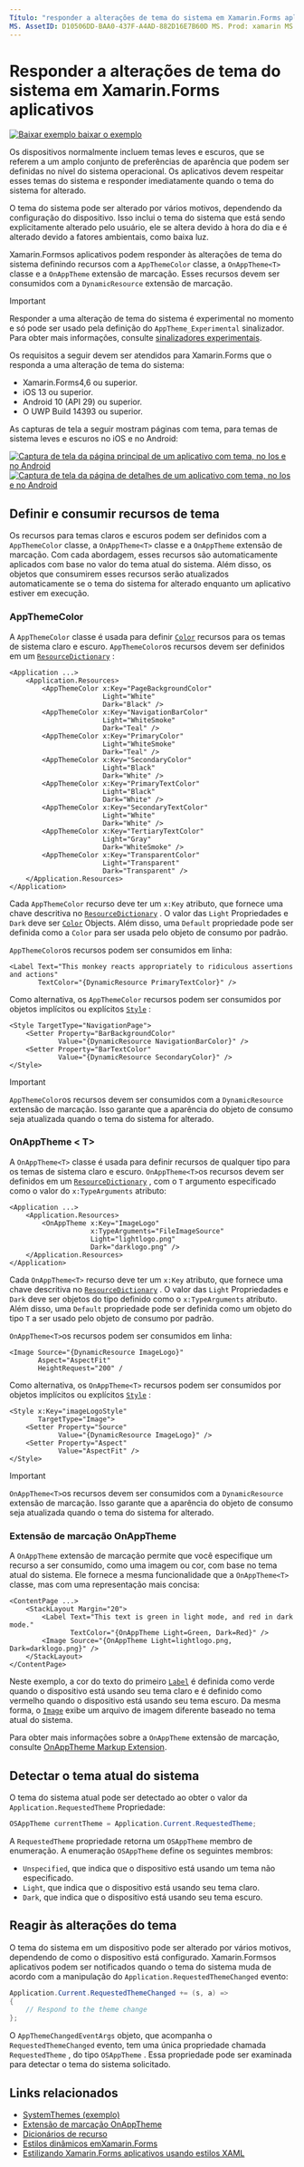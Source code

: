 ```yaml
---
Título: "responder a alterações de tema do sistema em Xamarin.Forms aplicativos" Descrição: " Xamarin.Forms os aplicativos podem responder às alterações de tema do sistema operacional usando o tipo OnAppTheme e a extensão de marcação DynamicResource."
MS. AssetID: D10506DD-BAA0-437F-A4AD-882D16E7B60D MS. Prod: xamarin MS. Technology: xamarin-Forms autor: davidbritch MS. Author: dabritch MS. Date: 04/22/2020 no-loc: [ Xamarin.Forms , Xamarin.Essentials ]
---
```


# <a name="respond-to-system-theme-changes-in-xamarinforms-applications"></a>Responder a alterações de tema do sistema em Xamarin.Forms aplicativos

[![Baixar exemplo ](~/media/shared/download.png) baixar o exemplo](https://docs.microsoft.com/samples/xamarin/xamarin-forms-samples/userinterface-systemthemesdemo/)

Os dispositivos normalmente incluem temas leves e escuros, que se referem a um amplo conjunto de preferências de aparência que podem ser definidas no nível do sistema operacional. Os aplicativos devem respeitar esses temas do sistema e responder imediatamente quando o tema do sistema for alterado.

O tema do sistema pode ser alterado por vários motivos, dependendo da configuração do dispositivo. Isso inclui o tema do sistema que está sendo explicitamente alterado pelo usuário, ele se altera devido à hora do dia e é alterado devido a fatores ambientais, como baixa luz.

Xamarin.Formsos aplicativos podem responder às alterações de tema do sistema definindo recursos com a `AppThemeColor` classe, a `OnAppTheme<T>` classe e a `OnAppTheme` extensão de marcação. Esses recursos devem ser consumidos com a `DynamicResource` extensão de marcação.

> [!IMPORTANT]
> Responder a uma alteração de tema do sistema é experimental no momento e só pode ser usado pela definição do `AppTheme_Experimental` sinalizador. Para obter mais informações, consulte [sinalizadores experimentais](~/xamarin-forms/internals/experimental-flags.md).

Os requisitos a seguir devem ser atendidos para Xamarin.Forms que o responda a uma alteração de tema do sistema:

- Xamarin.Forms4,6 ou superior.
- iOS 13 ou superior.
- Android 10 (API 29) ou superior.
- O UWP Build 14393 ou superior.

As capturas de tela a seguir mostram páginas com tema, para temas de sistema leves e escuros no iOS e no Android:

[![Captura de tela da página principal de um aplicativo com tema, no Ios e no Android](system-theme-changes-images/main-page-both-themes.png "Página principal do aplicativo com tema")](system-theme-changes-images/main-page-both-themes-large.png#lightbox "Página principal do aplicativo com tema") 
 [ ![Captura de tela da página de detalhes de um aplicativo com tema, no Ios e no Android](system-theme-changes-images/detail-page-both-themes.png "Página de detalhes do aplicativo com tema")](system-theme-changes-images/detail-page-both-themes-large.png#lightbox "Página de detalhes do aplicativo com tema")

## <a name="define-and-consume-theme-resources"></a>Definir e consumir recursos de tema

Os recursos para temas claros e escuros podem ser definidos com a `AppThemeColor` classe, a `OnAppTheme<T>` classe e a `OnAppTheme` extensão de marcação. Com cada abordagem, esses recursos são automaticamente aplicados com base no valor do tema atual do sistema. Além disso, os objetos que consumirem esses recursos serão atualizados automaticamente se o tema do sistema for alterado enquanto um aplicativo estiver em execução.

### <a name="appthemecolor"></a>AppThemeColor

A `AppThemeColor` classe é usada para definir [`Color`](xref:Xamarin.Forms.Color) recursos para os temas de sistema claro e escuro. `AppThemeColor`os recursos devem ser definidos em um [`ResourceDictionary`](xref:Xamarin.Forms.ResourceDictionary) :

```xaml
<Application ...>
    <Application.Resources>
        <AppThemeColor x:Key="PageBackgroundColor"
                       Light="White"
                       Dark="Black" />
        <AppThemeColor x:Key="NavigationBarColor"
                       Light="WhiteSmoke"
                       Dark="Teal" />
        <AppThemeColor x:Key="PrimaryColor"
                       Light="WhiteSmoke"
                       Dark="Teal" />
        <AppThemeColor x:Key="SecondaryColor"
                       Light="Black"
                       Dark="White" />
        <AppThemeColor x:Key="PrimaryTextColor"
                       Light="Black"
                       Dark="White" />
        <AppThemeColor x:Key="SecondaryTextColor"
                       Light="White"
                       Dark="White" />
        <AppThemeColor x:Key="TertiaryTextColor"
                       Light="Gray"
                       Dark="WhiteSmoke" />
        <AppThemeColor x:Key="TransparentColor"
                       Light="Transparent"
                       Dark="Transparent" />
    </Application.Resources>
</Application>
```

Cada `AppThemeColor` recurso deve ter um `x:Key` atributo, que fornece uma chave descritiva no [`ResourceDictionary`](xref:Xamarin.Forms.ResourceDictionary) . O valor das `Light` Propriedades e `Dark` deve ser [`Color`](xref:Xamarin.Forms.Color) Objects. Além disso, uma `Default` propriedade pode ser definida como a `Color` para ser usada pelo objeto de consumo por padrão.

`AppThemeColor`os recursos podem ser consumidos em linha:

```xaml
<Label Text="This monkey reacts appropriately to ridiculous assertions and actions"
       TextColor="{DynamicResource PrimaryTextColor}" />
```

Como alternativa, os `AppThemeColor` recursos podem ser consumidos por objetos implícitos ou explícitos [`Style`](xref:Xamarin.Forms.Style) :

```xaml
<Style TargetType="NavigationPage">
    <Setter Property="BarBackgroundColor"
            Value="{DynamicResource NavigationBarColor}" />
    <Setter Property="BarTextColor"
            Value="{DynamicResource SecondaryColor}" />
</Style>
```

> [!IMPORTANT]
> `AppThemeColor`os recursos devem ser consumidos com a `DynamicResource` extensão de marcação. Isso garante que a aparência do objeto de consumo seja atualizada quando o tema do sistema for alterado.

### <a name="onappthemelttgt"></a>OnAppTheme &lt; T&gt;

A `OnAppTheme<T>` classe é usada para definir recursos de qualquer tipo para os temas de sistema claro e escuro. `OnAppTheme<T>`os recursos devem ser definidos em um [`ResourceDictionary`](xref:Xamarin.Forms.ResourceDictionary) , com o `T` argumento especificado como o valor do `x:TypeArguments` atributo:

```xaml
<Application ...>
    <Application.Resources>
        <OnAppTheme x:Key="ImageLogo"
                    x:TypeArguments="FileImageSource"
                    Light="lightlogo.png"
                    Dark="darklogo.png" />
    </Application.Resources>
</Application>
```

Cada `OnAppTheme<T>` recurso deve ter um `x:Key` atributo, que fornece uma chave descritiva no [`ResourceDictionary`](xref:Xamarin.Forms.ResourceDictionary) . O valor das `Light` Propriedades e `Dark` deve ser objetos do tipo definido como o `x:TypeArguments` atributo. Além disso, uma `Default` propriedade pode ser definida como um objeto do tipo `T` a ser usado pelo objeto de consumo por padrão.

`OnAppTheme<T>`os recursos podem ser consumidos em linha:

```xaml
<Image Source="{DynamicResource ImageLogo}"
       Aspect="AspectFit"
       HeightRequest="200" /
```

Como alternativa, os `OnAppTheme<T>` recursos podem ser consumidos por objetos implícitos ou explícitos [`Style`](xref:Xamarin.Forms.Style) :

```xaml
<Style x:Key="imageLogoStyle"
       TargetType="Image">
    <Setter Property="Source"
            Value="{DynamicResource ImageLogo}" />
    <Setter Property="Aspect"
            Value="AspectFit" />
</Style>
```

> [!IMPORTANT]
> `OnAppTheme<T>`os recursos devem ser consumidos com a `DynamicResource` extensão de marcação. Isso garante que a aparência do objeto de consumo seja atualizada quando o tema do sistema for alterado.

### <a name="onapptheme-markup-extension"></a>Extensão de marcação OnAppTheme

A `OnAppTheme` extensão de marcação permite que você especifique um recurso a ser consumido, como uma imagem ou cor, com base no tema atual do sistema. Ele fornece a mesma funcionalidade que a `OnAppTheme<T>` classe, mas com uma representação mais concisa:

```xaml
<ContentPage ...>
    <StackLayout Margin="20">
        <Label Text="This text is green in light mode, and red in dark mode."
               TextColor="{OnAppTheme Light=Green, Dark=Red}" />
        <Image Source="{OnAppTheme Light=lightlogo.png, Dark=darklogo.png}" />
    </StackLayout>
</ContentPage>
```

Neste exemplo, a cor do texto do primeiro [`Label`](xref:Xamarin.Forms.Label) é definida como verde quando o dispositivo está usando seu tema claro e é definido como vermelho quando o dispositivo está usando seu tema escuro. Da mesma forma, o [`Image`](xref:Xamarin.Forms.Image) exibe um arquivo de imagem diferente baseado no tema atual do sistema.

Para obter mais informações sobre a `OnAppTheme` extensão de marcação, consulte [OnAppTheme Markup Extension](~/xamarin-forms/xaml/markup-extensions/consuming.md#onapptheme-markup-extension).

## <a name="detect-the-current-system-theme"></a>Detectar o tema atual do sistema

O tema do sistema atual pode ser detectado ao obter o valor da `Application.RequestedTheme` Propriedade:

```csharp
OSAppTheme currentTheme = Application.Current.RequestedTheme;
```

A `RequestedTheme` propriedade retorna um `OSAppTheme` membro de enumeração. A enumeração `OSAppTheme` define os seguintes membros:

- `Unspecified`, que indica que o dispositivo está usando um tema não especificado.
- `Light`, que indica que o dispositivo está usando seu tema claro.
- `Dark`, que indica que o dispositivo está usando seu tema escuro.

## <a name="react-to-theme-changes"></a>Reagir às alterações do tema

O tema do sistema em um dispositivo pode ser alterado por vários motivos, dependendo de como o dispositivo está configurado. Xamarin.Formsos aplicativos podem ser notificados quando o tema do sistema muda de acordo com a manipulação do `Application.RequestedThemeChanged` evento:

```csharp
Application.Current.RequestedThemeChanged += (s, a) =>
{
    // Respond to the theme change
};
```

O `AppThemeChangedEventArgs` objeto, que acompanha o `RequestedThemeChanged` evento, tem uma única propriedade chamada `RequestedTheme` , do tipo `OSAppTheme` . Essa propriedade pode ser examinada para detectar o tema do sistema solicitado.

## <a name="related-links"></a>Links relacionados

- [SystemThemes (exemplo)](https://docs.microsoft.com/samples/xamarin/xamarin-forms-samples/userinterface-systemthemesdemo/)
- [Extensão de marcação OnAppTheme](~/xamarin-forms/xaml/markup-extensions/consuming.md#onapptheme-markup-extension)
- [Dicionários de recurso](~/xamarin-forms/xaml/resource-dictionaries.md)
- [Estilos dinâmicos emXamarin.Forms](~/xamarin-forms/user-interface/styles/xaml/dynamic.md)
- [Estilizando Xamarin.Forms aplicativos usando estilos XAML](~/xamarin-forms/user-interface/styles/xaml/index.md)
